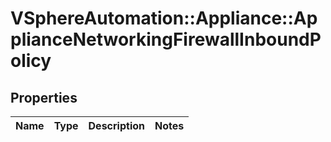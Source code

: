 # VSphereAutomation::Appliance::ApplianceNetworkingFirewallInboundPolicy

## Properties
Name | Type | Description | Notes
------------ | ------------- | ------------- | -------------


